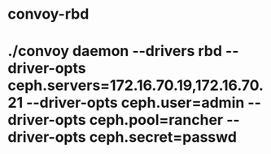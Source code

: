 # convoy-rbd
# ./convoy daemon --drivers rbd --driver-opts ceph.servers=172.16.70.19,172.16.70.21 --driver-opts ceph.user=admin --driver-opts ceph.pool=rancher --driver-opts ceph.secret=passwd

